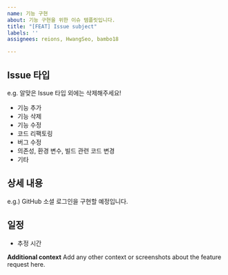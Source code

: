 ```yaml
---
name: 기능 구현
about: 기능 구현을 위한 이슈 템플릿입니다.
title: "[FEAT] Issue subject"
labels: ''
assignees: reions, HwangSeo, bambo18

---
```


## Issue 타입
e.g. 알맞은 Issue 타입 외에는 삭제해주세요!
- 기능 추가
- 기능 삭제
- 기능 수정
- 코드 리팩토링
- 버그 수정
- 의존성, 환경 변수, 빌드 관련 코드 변경
- 기타

## 상세 내용
e.g.) GitHub 소셜 로그인을 구현할 예정입니다.

## 일정
- 추정 시간


**Additional context**
Add any other context or screenshots about the feature request here.
